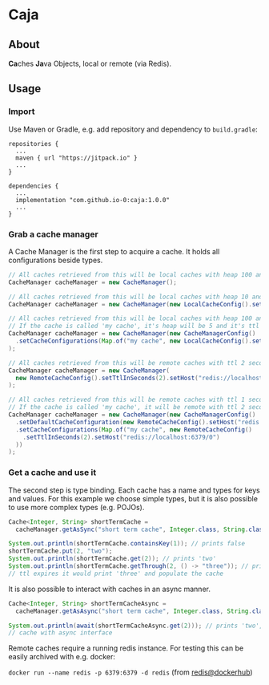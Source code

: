 # Caja

## About
**Ca**ches **Ja**va Objects, local or remote (via Redis).

## Usage
### Import
Use Maven or Gradle, e.g. add repository and dependency to `build.gradle`:
```Gradle
repositories {
  ...
  maven { url "https://jitpack.io" }
  ...
}
```
```Gradle
dependencies {
  ...
  implementation "com.github.io-0:caja:1.0.0"
  ...
}
```
### Grab a cache manager
A Cache Manager is the first step to acquire a cache. It holds all configurations beside types.
```Java
// All caches retrieved from this will be local caches with heap 100 and ttl 1 second.
CacheManager cacheManager = new CacheManager();
```
```Java
// All caches retrieved from this will be local caches with heap 10 and ttl 2 second.
CacheManager cacheManager = new CacheManager(new LocalCacheConfig().setHeap(10).setTtlInSeconds(2));
```
```Java
// All caches retrieved from this will be local caches with heap 100 and ttl 1 second, with one exception:
// If the cache is called 'my cache', it's heap will be 5 and it's ttl 2 seconds.
CacheManager cacheManager = new CacheManager(new CacheManagerConfig()
  .setCacheConfigurations(Map.of("my cache", new LocalCacheConfig().setHeap(5).setTtlInSeconds(2)))
);
```
```Java
// All caches retrieved from this will be remote caches with ttl 2 second.
CacheManager cacheManager = new CacheManager(
  new RemoteCacheConfig().setTtlInSeconds(2).setHost("redis://localhost:6379/0")
);
```
```Java
// All caches retrieved from this will be remote caches with ttl 1 second, with one exception:
// If the cache is called 'my cache', it will be remote with ttl 2 seconds.
CacheManager cacheManager = new CacheManager(new CacheManagerConfig()
  .setDefaultCacheConfiguration(new RemoteCacheConfig().setHost("redis://localhost:6379/0"))
  .setCacheConfigurations(Map.of("my cache", new RemoteCacheConfig()
    .setTtlInSeconds(2).setHost("redis://localhost:6379/0")
  ))
);
```
### Get a cache and use it
The second step is type binding. Each cache has a name and types for keys and values. For this example we choose simple types, but it is also possible to use more complex types (e.g. POJOs).
```Java
Cache<Integer, String> shortTermCache = 
  cacheManager.getAsSync("short term cache", Integer.class, String.class);

System.out.println(shortTermCache.containsKey(1)); // prints false
shortTermCache.put(2, "two");
System.out.println(shortTermCache.get(2)); // prints 'two'
System.out.println(shortTermCache.getThrough(2, () -> "three")); // prints 'two', after
// ttl expires it would print 'three' and populate the cache
```
It is also possible to interact with caches in an async manner.
```Java
Cache<Integer, String> shortTermCacheAsync = 
  cacheManager.getAsAsync("short term cache", Integer.class, String.class);

System.out.println(await(shortTermCacheAsync.get(2))); // prints 'two', same 
// cache with async interface
```

Remote caches require a running redis instance.
For testing this can be easily archived with e.g. docker:

`docker run --name redis -p 6379:6379 -d redis`
(from [redis@dockerhub](https://hub.docker.com/_/redis/)) 